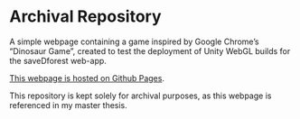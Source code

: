 # Archival Repository

A simple webpage containing a game inspired by Google Chrome’s “Dinosaur Game”, created to test the deployment of Unity WebGL builds for the saveDforest web-app. 

[This webpage is hosted on Github Pages](https://ricardosantosfc.github.io/Game_Test_Browser/).

This repository is kept solely for archival purposes, as this webpage is referenced in my master thesis.
